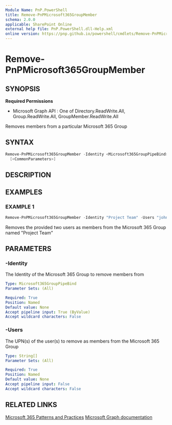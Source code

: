 ```yaml
---
Module Name: PnP.PowerShell
title: Remove-PnPMicrosoft365GroupMember
schema: 2.0.0
applicable: SharePoint Online
external help file: PnP.PowerShell.dll-Help.xml
online version: https://pnp.github.io/powershell/cmdlets/Remove-PnPMicrosoft365GroupMember.html
---
```

 
# Remove-PnPMicrosoft365GroupMember

## SYNOPSIS

**Required Permissions**

  * Microsoft Graph API : One of Directory.ReadWrite.All, Group.ReadWrite.All, GroupMember.ReadWrite.All

Removes members from a particular Microsoft 365 Group

## SYNTAX

```powershell
Remove-PnPMicrosoft365GroupMember -Identity <Microsoft365GroupPipeBind> -Users <String[]>
  [<CommonParameters>]
```

## DESCRIPTION

## EXAMPLES

### EXAMPLE 1
```powershell
Remove-PnPMicrosoft365GroupMember -Identity "Project Team" -Users "john@contoso.onmicrosoft.com","jane@contoso.onmicrosoft.com"
```

Removes the provided two users as members from the Microsoft 365 Group named "Project Team"

## PARAMETERS

### -Identity
The Identity of the Microsoft 365 Group to remove members from

```yaml
Type: Microsoft365GroupPipeBind
Parameter Sets: (All)

Required: True
Position: Named
Default value: None
Accept pipeline input: True (ByValue)
Accept wildcard characters: False
```

### -Users
The UPN(s) of the user(s) to remove as members from the Microsoft 365 Group

```yaml
Type: String[]
Parameter Sets: (All)

Required: True
Position: Named
Default value: None
Accept pipeline input: False
Accept wildcard characters: False
```

## RELATED LINKS

[Microsoft 365 Patterns and Practices](https://aka.ms/m365pnp)
[Microsoft Graph documentation](https://docs.microsoft.com/graph/api/group-delete-members)